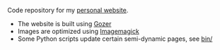 Code repository for my [personal website](https://www.dannyvankooten.com).

- The website is built using [Gozer](https://github.com/dannyvankooten/gozer/)
- Images are optimized using [Imagemagick](https://imagemagick.org/)
- Some Python scripts update certain semi-dynamic pages, see [bin/](bin/)
